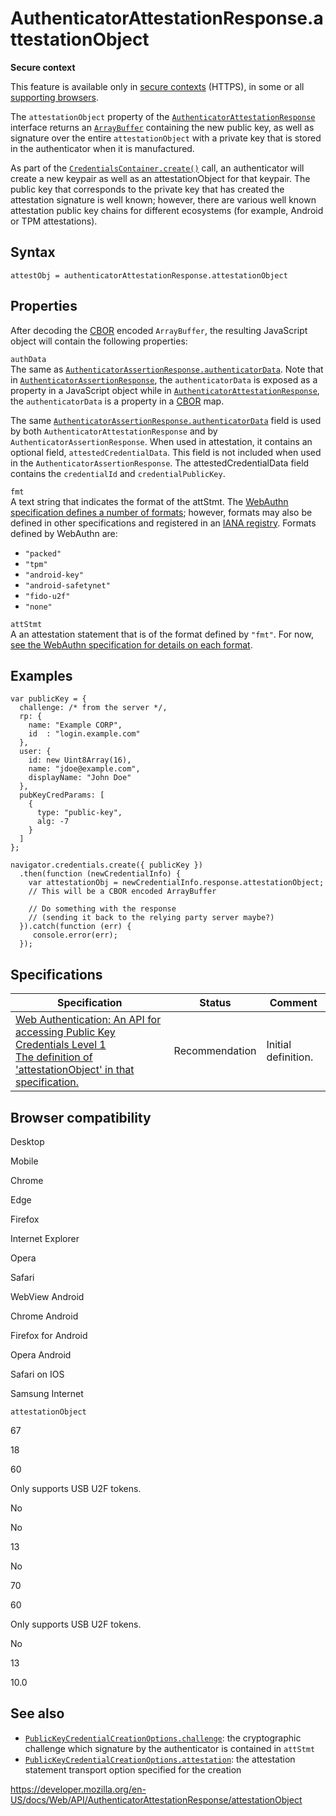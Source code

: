 # AuthenticatorAttestationResponse.attestationObject

**Secure context**

This feature is available only in [secure contexts](https://developer.mozilla.org/en-US/docs/Web/Security/Secure_Contexts) (HTTPS), in some or all [supporting browsers](#browser_compatibility).

The `attestationObject` property of the [`AuthenticatorAttestationResponse`](../authenticatorattestationresponse) interface returns an [`ArrayBuffer`](https://developer.mozilla.org/en-US/docs/Web/JavaScript/Reference/Global_Objects/ArrayBuffer) containing the new public key, as well as signature over the entire `attestationObject` with a private key that is stored in the authenticator when it is manufactured.

As part of the [`CredentialsContainer.create()`](../credentialscontainer/create) call, an authenticator will create a new keypair as well as an attestationObject for that keypair. The public key that corresponds to the private key that has created the attestation signature is well known; however, there are various well known attestation public key chains for different ecosystems (for example, Android or TPM attestations).

## Syntax

    attestObj = authenticatorAttestationResponse.attestationObject

## Properties

After decoding the [CBOR](https://datatracker.ietf.org/doc/html/rfc7049) encoded `ArrayBuffer`, the resulting JavaScript object will contain the following properties:

`authData`  
The same as [`AuthenticatorAssertionResponse.authenticatorData`](../authenticatorassertionresponse/authenticatordata). Note that in [`AuthenticatorAssertionResponse`](../authenticatorassertionresponse), the `authenticatorData` is exposed as a property in a JavaScript object while in [`AuthenticatorAttestationResponse`](../authenticatorattestationresponse), the `authenticatorData` is a property in a [CBOR](https://datatracker.ietf.org/doc/html/rfc7049) map.

The same [`AuthenticatorAssertionResponse.authenticatorData`](../authenticatorassertionresponse/authenticatordata) field is used by both `AuthenticatorAttestationResponse` and by `AuthenticatorAssertionResponse`. When used in attestation, it contains an optional field, `attestedCredentialData`. This field is not included when used in the `AuthenticatorAssertionResponse`. The attestedCredentialData field contains the `credentialId` and `credentialPublicKey`.

`fmt`  
A text string that indicates the format of the attStmt. The [WebAuthn specification defines a number of formats](https://www.w3.org/TR/webauthn/#defined-attestation-formats); however, formats may also be defined in other specifications and registered in an [IANA registry](https://www.w3.org/TR/webauthn/#sctn-att-fmt-reg). Formats defined by WebAuthn are:

- `"packed"`
- `"tpm"`
- `"android-key"`
- `"android-safetynet"`
- `"fido-u2f"`
- `"none"`

`attStmt`  
A an attestation statement that is of the format defined by `"fmt"`. For now, [see the WebAuthn specification for details on each format](https://www.w3.org/TR/webauthn/#defined-attestation-formats).

## Examples

    var publicKey = {
      challenge: /* from the server */,
      rp: {
        name: "Example CORP",
        id  : "login.example.com"
      },
      user: {
        id: new Uint8Array(16),
        name: "jdoe@example.com",
        displayName: "John Doe"
      },
      pubKeyCredParams: [
        {
          type: "public-key",
          alg: -7
        }
      ]
    };

    navigator.credentials.create({ publicKey })
      .then(function (newCredentialInfo) {
        var attestationObj = newCredentialInfo.response.attestationObject;
        // This will be a CBOR encoded ArrayBuffer

        // Do something with the response
        // (sending it back to the relying party server maybe?)
      }).catch(function (err) {
         console.error(err);
      });

## Specifications

<table><thead><tr class="header"><th>Specification</th><th>Status</th><th>Comment</th></tr></thead><tbody><tr class="odd"><td><a href="https://w3c.github.io/webauthn/#dom-authenticatorattestationresponse-attestationobject">Web Authentication: An API for accessing Public Key Credentials Level 1<br />
<span class="small">The definition of 'attestationObject' in that specification.</span></a></td><td><span class="spec-rec">Recommendation</span></td><td>Initial definition.</td></tr></tbody></table>

## Browser compatibility

Desktop

Mobile

Chrome

Edge

Firefox

Internet Explorer

Opera

Safari

WebView Android

Chrome Android

Firefox for Android

Opera Android

Safari on IOS

Samsung Internet

`attestationObject`

67

18

60

Only supports USB U2F tokens.

No

No

13

No

70

60

Only supports USB U2F tokens.

No

13

10.0

## See also

- [`PublicKeyCredentialCreationOptions.challenge`](../publickeycredentialcreationoptions/challenge): the cryptographic challenge which signature by the authenticator is contained in `attStmt`
- [`PublicKeyCredentialCreationOptions.attestation`](../publickeycredentialcreationoptions/attestation): the attestation statement transport option specified for the creation

<a href="https://developer.mozilla.org/en-US/docs/Web/API/AuthenticatorAttestationResponse/attestationObject" class="_attribution-link">https://developer.mozilla.org/en-US/docs/Web/API/AuthenticatorAttestationResponse/attestationObject</a>
